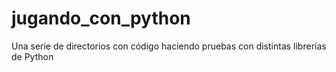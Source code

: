 # jugando_con_python
Una serie de directorios con código haciendo pruebas con distintas librerías de Python
